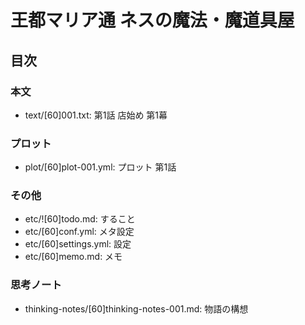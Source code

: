 # 王都マリア通 ネスの魔法・魔道具屋
## 目次
### 本文
- text/[60]001.txt: 第1話 店始め 第1幕

### プロット
- plot/[60]plot-001.yml: プロット 第1話

### その他
- etc/![60]todo.md:     すること
- etc/[60]conf.yml:     メタ設定
- etc/[60]settings.yml: 設定
- etc/[60]memo.md:      メモ

### 思考ノート
- thinking-notes/[60]thinking-notes-001.md: 物語の構想
